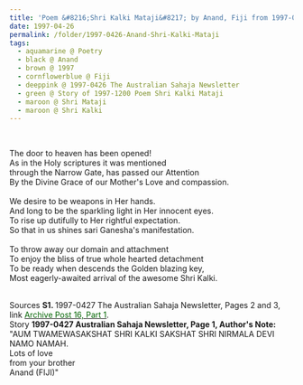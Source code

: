 ```yaml
---
title: 'Poem &#8216;Shri Kalki Mataji&#8217; by Anand, Fiji from 1997-0426 The Australian Sahaja Newsletter, Page 1'
date: 1997-04-26
permalink: /folder/1997-0426-Anand-Shri-Kalki-Mataji
tags:
  - aquamarine @ Poetry
  - black @ Anand
  - brown @ 1997
  - cornflowerblue @ Fiji
  - deeppink @ 1997-0426 The Australian Sahaja Newsletter
  - green @ Story of 1997-1200 Poem Shri Kalki Mataji
  - maroon @ Shri Mataji
  - maroon @ Shri Kalki
---
```


<br>

<p>
The door to heaven has been opened!<br>
As in the Holy scriptures it was mentioned<br>
through the Narrow Gate, has passed our Attention<br>
By the Divine Grace of our Mother's Love and compassion.<br>
<br>
We desire to be weapons in Her hands.<br>
And long to be the sparkling light in Her innocent eyes.<br>
To rise up dutifully to Her rightful expectation.<br>
So that in us shines sari Ganesha's manifestation.<br>
<br> 
To throw away our domain and attachment<br>
To enjoy the bliss of true whole hearted detachment<br>
To be ready when descends the Golden blazing key,<br>
Most eagerly-awaited arrival of the awesome Shri Kalki.<br>
</p>

<br>

<wave-list>
<list-title color="DarkSeaGreen" width="40">Sources</list-title>
  <list-item color="BlanchedAlmond"  width="280"><b>S1. </b> 1997-0427 The Australian Sahaja Newsletter, Pages 2 and 3, link <a href="https://seven-teams.github.io/archives/2023/1214"><font color="DarkGreen">Archive Post 16, Part 1</font></a>.</list-item>
</wave-list>

<br>

<wave-list>
<list-title color="DarkSeaGreen" width="25">Story</list-title>
  <list-item color="BlanchedAlmond"  width="280"><b>1997-0427 Australian Sahaja Newsletter, Page 1, Author's Note:</b> "AUM TWAMEWASAKSHAT SHRI KALKI SAKSHAT SHRI NIRMALA DEVI NAMO NAMAH.<br>
Lots of love<br>
from your brother<br>
Anand (FIJI)"</list-item>
</wave-list>